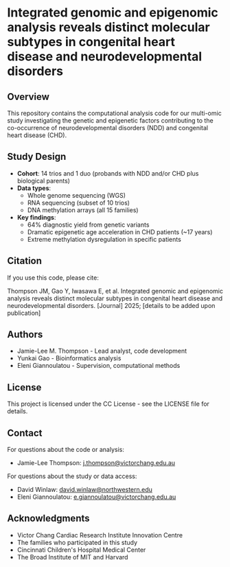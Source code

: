 # Integrated genomic and epigenomic analysis reveals distinct molecular subtypes in congenital heart disease and neurodevelopmental disorders

## Overview

This repository contains the computational analysis code for our multi-omic study investigating the genetic and epigenetic factors contributing to the co-occurrence of neurodevelopmental disorders (NDD) and congenital heart disease (CHD).

## Study Design

- **Cohort**: 14 trios and 1 duo (probands with NDD and/or CHD plus biological parents)
- **Data types**: 
  - Whole genome sequencing (WGS)
  - RNA sequencing (subset of 10 trios)
  - DNA methylation arrays (all 15 families)
- **Key findings**:
  - 64% diagnostic yield from genetic variants
  - Dramatic epigenetic age acceleration in CHD patients (~17 years)
  - Extreme methylation dysregulation in specific patients

## Citation

If you use this code, please cite:

Thompson JM, Gao Y, Iwasawa E, et al. Integrated genomic and epigenomic analysis reveals distinct molecular subtypes in congenital heart disease and neurodevelopmental disorders. [Journal] 2025; [details to be added upon publication]

## Authors

- Jamie-Lee M. Thompson - Lead analyst, code development
- Yunkai Gao - Bioinformatics analysis
- Eleni Giannoulatou - Supervision, computational methods

## License

This project is licensed under the CC License - see the LICENSE file for details.

## Contact

For questions about the code or analysis:
- Jamie-Lee Thompson: j.thompson@victorchang.edu.au

For questions about the study or data access:
- David Winlaw: david.winlaw@northwestern.edu
- Eleni Giannoulatou: e.giannoulatou@victorchang.edu.au

## Acknowledgments

- Victor Chang Cardiac Research Institute Innovation Centre
- The families who participated in this study
- Cincinnati Children's Hospital Medical Center
- The Broad Institute of MIT and Harvard
